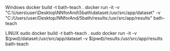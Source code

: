 Windows
docker build -t bath-teach .
docker run -it -v "C:\Users\user\Desktop\NNforAnd\5bath\dataset:/usr/src/app/dataset" -v "C:/Users/user/Desktop/NNforAnd/5bath/results:/usr/src/app/results" bath-teach

LINUX
sudo docker build -t bath-teach .
sudo docker run -it -v $(pwd)/dataset:/usr/src/app/dataset -v $(pwd)/results:/usr/src/app/results bath-teach
